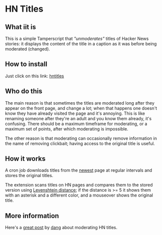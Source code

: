 # HN Titles

## What iit is

This is a simple Tamperscript that _"unmoderates"_ titles of Hacker News stories: 
it displays the content of the title in a caption as it was before being moderated (changed).

## How to install

Just click on this link: 
[hntitles](https://raw.githubusercontent.com/bambax/hntitles/refs/heads/master/hntitles.user.js)

## Who do this

The main reason is that sometimes the titles are moderated long after they
appear on the front page, and change a lot; when that happens one doesn't know they
have already visited the page and it's annoying. This is like renaming someone after
they're an adult and you know them already, it's confusing. There should be a maximum timeframe
for moderating, or a maximum set of points, after which moderating is impossible.

The other reason is that moderating can occasionally remove information in the name of
removing clickbait; having access to the original title is useful.

## How it works

A cron job downloads titles from the [newest](https://news.ycombinator.com/newest)
page at regular intervals and stores the original titles.

The extension scans titles on HN pages and compares them to the stored version using
[Levenshtein distance](https://simple.wikipedia.org/wiki/Levenshtein_distance); if
the distance is >= 5 it shows them with an asterisk and a different color, and a
mouseover shows the original title.

## More information

Here's a [great post](https://news.ycombinator.com/item?id=20429573) 
by [dang](https://news.ycombinator.com/user?id=dang)
about moderating HN titles.